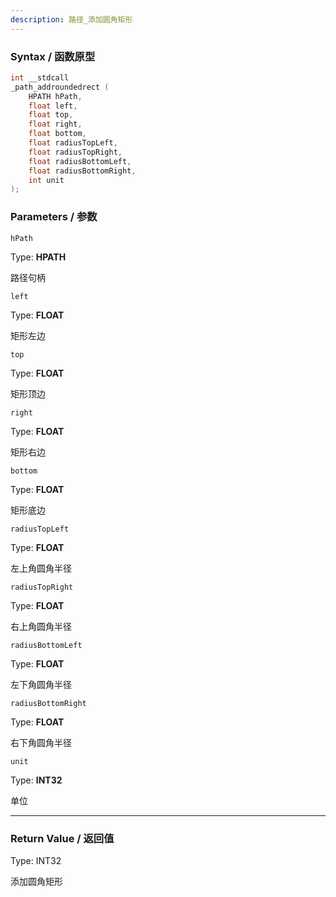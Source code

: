 ```yaml
---
description: 路径_添加圆角矩形
---
```


### Syntax / 函数原型

```C++
int __stdcall 
_path_addroundedrect (
    HPATH hPath,
    float left,
    float top,
    float right,
    float bottom,
    float radiusTopLeft,
    float radiusTopRight,
    float radiusBottomLeft,
    float radiusBottomRight,
    int unit
);
```


### Parameters / 参数

`hPath`

Type: **HPATH**

路径句柄

`left`

Type: **FLOAT**

矩形左边

`top`

Type: **FLOAT**

矩形顶边

`right`

Type: **FLOAT**

矩形右边

`bottom`

Type: **FLOAT**

矩形底边

`radiusTopLeft`

Type: **FLOAT**

左上角圆角半径

`radiusTopRight`

Type: **FLOAT**

右上角圆角半径

`radiusBottomLeft`

Type: **FLOAT**

左下角圆角半径

`radiusBottomRight`

Type: **FLOAT**

右下角圆角半径

`unit`

Type: **INT32**

单位


---

### Return Value / 返回值

Type: INT32

添加圆角矩形
